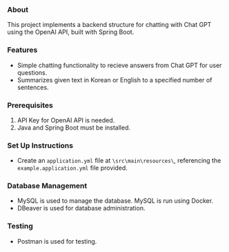 ### About

This project implements a backend structure for chatting with Chat GPT using the OpenAI API, built with Spring Boot.

### Features

- Simple chatting functionality to recieve answers from Chat GPT for user questions.
- Summarizes given text in Korean or English to a specified number of sentences.

### Prerequisites

1. API Key for OpenAI API is needed.
2. Java and Spring Boot must be installed.

### Set Up Instructions

- Create an `application.yml` file at `\src\main\resources\`,
  referencing the `example.application.yml` file provided.

### Database Management

- MySQL is used to manage the database. MySQL is run using Docker.
- DBeaver is used for database administration.

### Testing

- Postman is used for testing.

